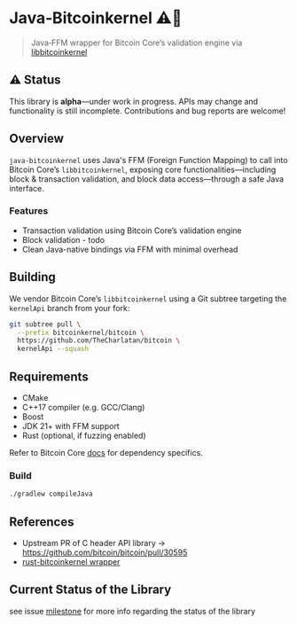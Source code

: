 # Java‑Bitcoinkernel ⚠️🚧

> Java‑FFM wrapper for Bitcoin Core’s validation engine via [libbitcoinkernel](https://github.com/bitcoin/bitcoin/pull/30595)

## ⚠️ Status

This library is **alpha**—under work in progress. APIs may change and functionality is still incomplete. Contributions and bug reports are welcome!

## Overview

`java‑bitcoinkernel` uses Java's FFM (Foreign Function Mapping) to call into Bitcoin Core’s `libbitcoinkernel`, exposing core functionalities—including block & transaction validation, and block data access—through a safe Java interface.

### Features

- Transaction validation using Bitcoin Core’s validation engine
- Block validation - todo
- Clean Java-native bindings via FFM with minimal overhead

## Building

We vendor Bitcoin Core’s `libbitcoinkernel` using a Git subtree targeting the `kernelApi` branch from your fork:

```bash
git subtree pull \
  --prefix bitcoinkernel/bitcoin \
  https://github.com/TheCharlatan/bitcoin \
  kernelApi --squash
```

## Requirements
- CMake
- C++17 compiler (e.g. GCC/Clang)
- Boost
- JDK 21+ with FFM support
- Rust (optional, if fuzzing enabled)

Refer to Bitcoin Core [docs](https://github.com/bitcoin/bitcoin/blob/master/doc/build-unix.md) for dependency specifics.

### Build
```bash
./gradlew compileJava
```


## References
- Upstream PR of C header API library -> https://github.com/bitcoin/bitcoin/pull/30595
- [rust-bitcoinkernel wrapper](https://github.com/yuvicc/rust-bitcoinkernel)

## Current Status of the Library
see issue [milestone](https://github.com/yuvicc/java-bitcoinkernel/issues/1) for more info regarding the status of the library